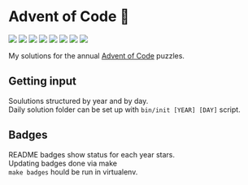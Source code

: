 # Advent of Code 🎄

<!-- MDUP:BEG (RUN:./bin/gen_badges.py --link-to-dir) -->
<a href="./2022"><img src="https://img.shields.io/badge/2022-12%20stars-be2f18"></img></a>
<a href="./2021"><img src="https://img.shields.io/badge/2021-18%20stars-a63f19"></img></a>
<a href="./2020"><img src="https://img.shields.io/badge/2020-20%20stars-9d441a"></img></a>
<a href="./2019"><img src="https://img.shields.io/badge/2019-10%20stars-c62917"></img></a>
<a href="./2018"><img src="https://img.shields.io/badge/2018-15%20stars-b23718"></img></a>
<a href="./2017"><img src="https://img.shields.io/badge/2017-17%20stars-aa3c19"></img></a>
<a href="./2016"><img src="https://img.shields.io/badge/2016-0%20stars-ef0f14"></img></a>
<a href="./2015"><img src="https://img.shields.io/badge/2015-12%20stars-be2f18"></img></a>
<!-- MDUP:END -->

My solutions for the annual [Advent of Code](https://adventofcode.com) puzzles.

## Getting input

Soulutions structured by year and by day.  
Daily solution folder can be set up with `bin/init [YEAR] [DAY]` script.

## Badges

README badges show status for each year stars.  
Updating badges done via make  
`make badges` hould be run in virtualenv.
